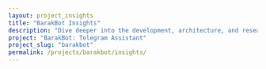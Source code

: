 ```yaml
---
layout: project_insights
title: "BarakBot Insights"
description: "Dive deeper into the development, architecture, and research behind BarakBot - exploring self-referential AI architectures, multi-agent systems, and more."
project: "BarakBot: Telegram Assistant"
project_slug: "barakbot"
permalink: /projects/barakbot/insights/
---
```

